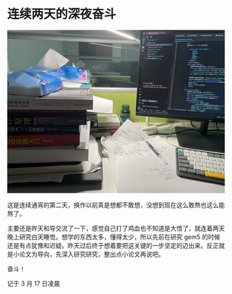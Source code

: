 # 连续两天的深夜奋斗

![照片](./images/317.jpg)

这是连续通宵的第二天，换作以前真是想都不敢想，没想到现在这么敢熬也这么能熬了。

主要还是昨天和导交流了一下，感觉自己打了鸡血也不知道是大悟了，就连着两天晚上研究白天睡觉。想学的东西太多，懂得太少，所以先前在研究 gem5 的时候还是有点犹豫和迟疑。昨天过后终于想着要把这关键的一步坚定的迈出来。反正就是小论文为导向，先深入研究研究，整出点小论文再说吧。

奋斗！

记于 3 月 17 日凌晨
